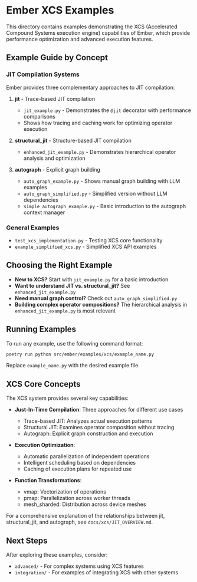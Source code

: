 # Ember XCS Examples

This directory contains examples demonstrating the XCS (Accelerated Compound Systems execution engine) capabilities of Ember, which provide performance optimization and advanced execution features.

## Example Guide by Concept

### JIT Compilation Systems

Ember provides three complementary approaches to JIT compilation:

1. **jit** - Trace-based JIT compilation
   - `jit_example.py` - Demonstrates the `@jit` decorator with performance comparisons
   - Shows how tracing and caching work for optimizing operator execution

2. **structural_jit** - Structure-based JIT compilation
   - `enhanced_jit_example.py` - Demonstrates hierarchical operator analysis and optimization

3. **autograph** - Explicit graph building
   - `auto_graph_example.py` - Shows manual graph building with LLM examples
   - `auto_graph_simplified.py` - Simplified version without LLM dependencies
   - `simple_autograph_example.py` - Basic introduction to the autograph context manager

### General Examples

- `test_xcs_implementation.py` - Testing XCS core functionality
- `example_simplified_xcs.py` - Simplified XCS API examples

## Choosing the Right Example

- **New to XCS?** Start with `jit_example.py` for a basic introduction
- **Want to understand JIT vs. structural_jit?** See `enhanced_jit_example.py`
- **Need manual graph control?** Check out `auto_graph_simplified.py`
- **Building complex operator compositions?** The hierarchical analysis in `enhanced_jit_example.py` is most relevant

## Running Examples

To run any example, use the following command format:

```bash
poetry run python src/ember/examples/xcs/example_name.py
```

Replace `example_name.py` with the desired example file.

## XCS Core Concepts


The XCS system provides several key capabilities:

- **Just-In-Time Compilation**: Three approaches for different use cases
  - Trace-based JIT: Analyzes actual execution patterns
  - Structural JIT: Examines operator composition without tracing
  - Autograph: Explicit graph construction and execution

- **Execution Optimization**:
  - Automatic parallelization of independent operations
  - Intelligent scheduling based on dependencies
  - Caching of execution plans for repeated use

- **Function Transformations**:
  - vmap: Vectorization of operations
  - pmap: Parallelization across worker threads
  - mesh_sharded: Distribution across device meshes

For a comprehensive explanation of the relationships between jit, structural_jit, and autograph, see `docs/xcs/JIT_OVERVIEW.md`.

## Next Steps

After exploring these examples, consider:

- `advanced/` - For complex systems using XCS features
- `integration/` - For examples of integrating XCS with other systems
